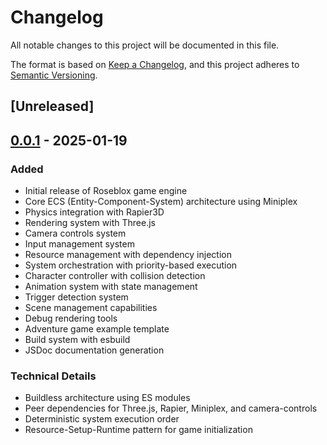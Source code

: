 # Changelog

All notable changes to this project will be documented in this file.

The format is based on [Keep a Changelog](https://keepachangelog.com/en/1.0.0/),
and this project adheres to [Semantic Versioning](https://semver.org/spec/v2.0.0.html).

## [Unreleased]

## [0.0.1] - 2025-01-19

### Added

- Initial release of Roseblox game engine
- Core ECS (Entity-Component-System) architecture using Miniplex
- Physics integration with Rapier3D
- Rendering system with Three.js
- Camera controls system
- Input management system
- Resource management with dependency injection
- System orchestration with priority-based execution
- Character controller with collision detection
- Animation system with state management
- Trigger detection system
- Scene management capabilities
- Debug rendering tools
- Adventure game example template
- Build system with esbuild
- JSDoc documentation generation

### Technical Details

- Buildless architecture using ES modules
- Peer dependencies for Three.js, Rapier, Miniplex, and camera-controls
- Deterministic system execution order
- Resource-Setup-Runtime pattern for game initialization

[0.0.1]: https://github.com/rosebudai/roseblox/releases/tag/v0.0.1
